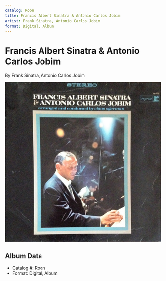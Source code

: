 ```yaml
---
catalog: Roon
title: Francis Albert Sinatra & Antonio Carlos Jobim
artist: Frank Sinatra, Antonio Carlos Jobim
format: Digital, Album
---
```


# Francis Albert Sinatra & Antonio Carlos Jobim

By Frank Sinatra, Antonio Carlos Jobim

![](../../assets/albumcovers/Frank_Sinatra__Antonio_Carlos_Jobim-Francis_Albert_Sinatra_and_Antonio_Carlos_Jobim.png)

## Album Data

- Catalog #: Roon
- Format: Digital, Album

